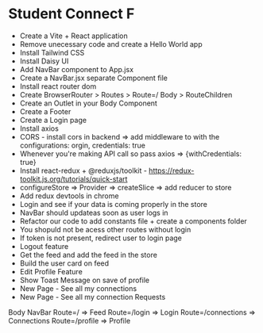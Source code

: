 # Student Connect F

- Create a Vite + React application
- Remove unecessary code and create a Hello World app
- Install Tailwind CSS
- Install Daisy UI
- Add NavBar component to App.jsx
- Create a NavBar.jsx separate Component file
- Install react router dom
- Create BrowserRouter > Routes > Route=/ Body > RouteChildren
- Create an Outlet in your Body Component 
- Create a Footer
- Create a Login page
- Install axios
- CORS - install cors in backend => add middleware to with the configurations: orgin, credentials: true
- Whenever you're making API call so pass axios => {withCredentials: true}
- Install react-redux + @reduxjs/toolkit - https://redux-toolkit.js.org/tutorials/quick-start
- configureStore => Provider => createSlice => add reducer to store
- Add redux devtools in chrome
- Login and see if your data is coming properly in the store 
- NavBar should updateas soon as user logs in
- Refactor our code to add constants file + create a components folder
- You shopuld not be acess other routes without login
- If token is not present, redirect user to login page
- Logout feature
- Get the feed and add the feed in the store
- Build the user card on feed
- Edit Profile Feature
- Show Toast Message on save of profile
- New Page - See all my connections
- New Page - See all my connection Requests


Body
   NavBar
   Route=/ => Feed
   Route=/login => Login
   Route=/connections => Connections
   Route=/profile => Profile




